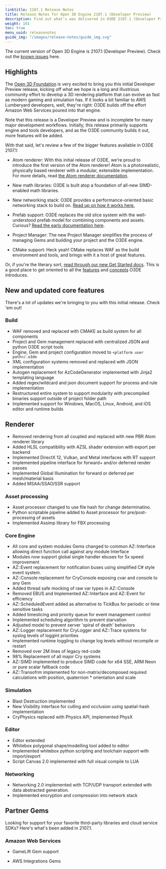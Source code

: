 ```yaml
---
linktitle: 2107.1 Release Notes
title: Release Notes for Open 3D Engine 2107.1 (Developer Preview)
description: Find out what's was delivered in O3DE 2107.1 (Developer Preview).
weight: 101
toc: true
menu_uuid: releasenotes
guide_img: "/images/release-notes/guide_img.svg"
---
```


The current version of Open 3D Engine is 2107.1 (Developer Preview). Check out the [known issues](https://github.com/o3de/o3de/issues/1736) here.

## Highlights

The [Open 3D Foundation](https://o3de.foundation) is very excited to bring you this initial Developer Preview release, kicking off what we hope is a long and illustrious community effort to develop a 3D rendering platform that can evolve as fast as modern gaming and simulation has. If it looks a bit familiar to AWS Lumberyard developers, well, they're right: O3DE builds off the effort Amazon Web Services poured into that engine.

Note that this release is a Developer Preview and is incomplete for many major development workflows. Initially, this release primarily supports engine and tools developers, and as the O3DE community builds it out, more features will be added.

 With that said, let's review a few of the bigger features available in O3DE 2107.1:

* Atom renderer: With this initial release of O3DE, we're proud to introduce the first version of the Atom renderer! Atom is a photorealistic, physically based renderer with a modular, extensible implementation. For more details, read [the Atom renderer documentation](/docs/atom-guide/).

* New math libraries: O3DE is built atop a foundation of all-new SIMD-enabled math libraries. 

* New networking stack: O3DE provides a performance-oriented basic networking stack to build on. [Read up on how it works here.](/docs/user-guide/networking/)

* Prefab support: O3DE replaces the old slice system with the well-understood prefab model for combining components and assets. Curious? [Read the early documentation here]().

* Project Manager: The new Project Manager simplifies the process of managing Gems and building your project and the O3DE engine.

* CMake support: Heck yeah! CMake replaces WAF as the build environment and tools, and brings with it a host of great features.

Or, if you're the literary sort, [read through our new Get Started docs](/docs/welcome-guide/). This is a good place to get oriented to all the [features](/docs/welcome-guide/features-intro/) and [concepts](/docs/welcome-guide/key-concepts/) O3DE introduces.

## New and updated core features

There's a lot of updates we're bringing to you with this initial release. Check 'em out!

### Build

* WAF removed and replaced with CMAKE as build system for all components
* Project and Gem management replaced with centralized JSON and python O3DE script tools
* Engine, Gem and project configuration moved to `<platform user path>/.o3de`
* XML configuration systems removed and replaced with JSON implementation
* Autogen replacement for AzCodeGenerator implemented with Jinja2 templating language
* Added regex/wildcard and json document support for process and rule implementation
* Restructured entire system to support modularity with precompiled binaries support outside of project folder path
* Implemented support for Windows, MacOS, Linux, Android, and iOS editor and runtime builds
​

## Renderer

* Removed rendering from all coupled and replaced with new PBR Atom renderer library
* Added HLSL compatibility with AZSL shader extension with export per backend
* Implemented DirectX 12, Vulkan, and Metal interfaces with RT support
* Implemented pipeline interface for forward+ and/or deferred render passes
* Implemented Global Illumination for forward or deferred per mesh/material basis
* Added MSAA/SSAO/SSR support
​

### Asset processing

* Asset processor changed to use file hash for change determinatino.
* Python scriptable pipeline added to Asset processor for pre/post-processing of assets
* Implemented Assimp library for FBX processing
​

### Core Engine

* All core and system modules Gems changed to common AZ::Interface allowing direct function call against any module Interface
* Modules now support global single handler ebuses for 5x speed improvement
* AZ::Event replacement for notification buses using simplified C# style event system.
* AZ::Console replacement for CryConsole exposing cvar and console to any Gem
* Added thread safe mocking of raw var types in AZ::Console
* Removed EBUS and Implemented AZ::Interface and AZ::Event for efficiency
* AZ::ScheduledEvent added as alternative to TickBus for periodic or time sensitive tasks
* Added timeslicing and priority queue for event management control
* Implemented scheduling algorithm to prevent starvation
* Adjusted model to prevent server 'spiral  of death' behaviors
* AZ::Logger replacement for CryLogger and AZ::Trace systems for syslog levels of loggint priorities
* Implemented runtime toggling to change log levels without recompile or restart
* Removed over 2M lines of legacy red-code
* 98% Replacement of all major Cry systems
* AZ::SIMD implemented to produce SIMD code for x64 SSE, ARM Neon or pure scalar fallback code
* AZ::Transofrm implemented for non-matrix/decomposed required calculations with position, quaternion * orientation and scale
​

### Simulation

* Blast Destruction implemented
* New Visibility interface for culling and occlusion using spatial-hash implementation
* CryPhysics replaced with Physics API, implemented PhysX
​

### Editor

* Editor extended
* Whitebox polygonal shape/modelling tool added to editor
* Implemented whitebox python scripting and toolchain support with import/export
* Script Canvas 2.0 implemented with full visual compile to LUA

### Networking

* Networking 2.0 implemented with TCP/UDP transport extended with data abstracted generation.
* Implemented encryption and compression into network stack

## Partner Gems

Looking for support for your favorite third-party libraries and cloud service SDKs? Here's what's been added in 2107.1.

### Amazon Web Services

* GameLift Gem support

* AWS Integrations Gems
